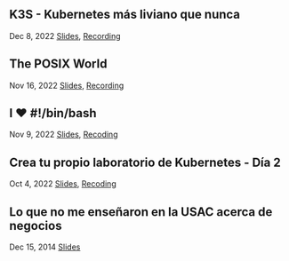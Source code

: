 ## K3S - Kubernetes más liviano que nunca
<span class="date">Dec 8, 2022</span>
[Slides](https://docs.google.com/presentation/d/1dyEiKhCRmPUOiH-8xyfLTgPS7zosKkxhnjRmp6bZGNk),
[Recording](https://www.youtube.com/watch?v=yIaSoxi6wko)

## The POSIX World
<span class="date">Nov 16, 2022</span>
[Slides](https://docs.google.com/presentation/d/1Sv_M_53y76ZfohmEx3ffLMArl7U11LMXBtgWs6oZJkU),
[Recording](https://www.youtube.com/watch?v=rlRSIW_pCyM)

## I ♥ #!/bin/bash
<span class="date">Nov 9, 2022</span>
[Slides](https://docs.google.com/presentation/d/1p47jY9SdOusVXR0yuoROiTHqBcB4cgSpoUYaDkA60iw),
[Recoding](https://www.youtube.com/watch?v=SFJlgpWhHZQ)

## Crea tu propio laboratorio de Kubernetes - Día 2
<span class="date">Oct 4, 2022</span>
[Slides](https://docs.google.com/presentation/d/1zmTROriozYoOIxUwVvoM4Bb8lD9e7Zo3ZJEcMy160uQ),
[Recoding](https://www.youtube.com/watch?v=UzW8telaXgg&list=PLu_V-YCGXnXOU647H_IPHzrTBAaXS4wz1&index=2)

## Lo que no me enseñaron en la USAC acerca de negocios
<span class="date">Dec 15, 2014</span>
[Slides](https://prezi.com/pueqzdtyv4ck/lo-que-no-me-ensenaro-en-la-usac-acerca-de-negocios/)
